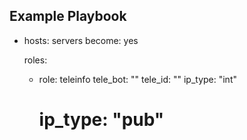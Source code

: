 Example Playbook
----------------
- hosts: servers
  become: yes

  roles:
    - role: teleinfo
      tele_bot: "<tocken>"
      tele_id: "<id>"
      ip_type: "int"
      # ip_type: "pub"
